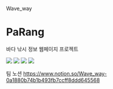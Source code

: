 Wave_way

# PaRang
바다 낚시 정보 웹페이지 프로젝트

<img src = https://cdn.discordapp.com/attachments/961574253113782292/1022088629906067538/1.png />
<img src = https://cdn.discordapp.com/attachments/961574253113782292/1022088651548676166/2.png />

<img src="https://img.shields.io/badge/SpringBoot-#6DB33F?style=flat&logo=Spring Boot&logoColor=white" />

<img src="https://img.shields.io/badge/React-61DAFB?style=flat&logo=React&logoColor=white"/>

팀 노션
https://www.notion.so/Wave_way-0a1880b74b1b493fb7ccff8ddd645568


